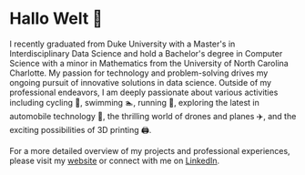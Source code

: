 # Hallo Welt 👋 

I recently graduated from Duke University with a Master's in Interdisciplinary Data Science and hold a Bachelor's degree in Computer Science with a minor in Mathematics from the University of North Carolina Charlotte. My passion for technology and problem-solving drives my ongoing pursuit of innovative solutions in data science. Outside of my professional endeavors, I am deeply passionate about various activities including cycling 🚴, swimming 🏊, running 🏃, exploring the latest in automobile technology 🚗, the thrilling world of drones and planes ✈️, and the exciting possibilities of 3D printing 🖨️.

For a more detailed overview of my projects and professional experiences, please visit my [website](https://caratliff.github.io) or connect with me on [LinkedIn]([https://www.linkedin.com/in/caratliff/](https://www.linkedin.com/in/caratliff/)).

